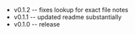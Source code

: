 - v0.1.2
-- fixes lookup for exact file notes
- v0.1.1
-- updated readme substantially
- v0.1.0
-- release